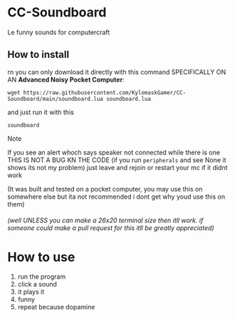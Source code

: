 # CC-Soundboard
Le funny sounds for computercraft

## How to install
rn you can only download it directly with this command SPECIFICALLY ON AN **Advanced Noisy Pocket Computer**:
```
wget https://raw.githubusercontent.com/KylomaskGamer/CC-Soundboard/main/soundboard.lua soundboard.lua
```

and just run it with this
```
soundboard
```

> [!NOTE]
> If you see an alert whoch says speaker not connected while there is one THIS IS NOT A BUG KN THE CODE (if you run `peripherals` and see None it shows its not my problem) just leave and rejoin or restart your mc if it didnt work

(It was built and tested on a pocket computer, you may use this on somewhere else but ita not recommended i dont get why youd use this on them)
###### (well UNLESS you can make a 26x20 terminal size then itll work. if someone could make a pull request for this itll be greatly appreciated)

# How to use
1. run the program
2. click a sound
3. it plays it
4. funny
5. repeat because dopamine
